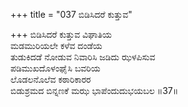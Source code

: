 +++
title = "037 ಬಿಡಿಸಿದರೆ ಕುತ್ತುವ"

+++
ಬಿಡಿಸಿದರೆ ಕುತ್ತುವ ವಿಘಾತಿಯ  
ಮಡಮುರಿಯಲೇ ಕಳೆವ ದಂಡೆಯ  
ತುಡುಕಿದಡೆ ನೋಡುವ ನಿವಾರಿಸಿ ಜಡಿದು ಝಳಪಿಸುವ  
ಪಡಿಮುಖದೊಳಂಘೈಸಿ ಬವರಿಯ  
ಲೊಡಲನೊಲೆವ ಕಠಾರಿಕಾರರ  
ಬಿಡುಶ್ರಮದ ಬಿನ್ನಣಕೆ ಮಝ ಭಾಪೆಂದುದುಭಯಬಲ      ॥37॥